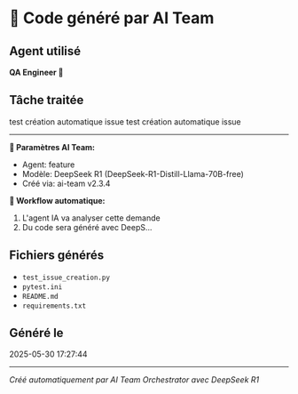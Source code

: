 # 🤖 Code généré par AI Team

## Agent utilisé
**QA Engineer 🧪**

## Tâche traitée
test création automatique issue
test création automatique issue

---
**🤖 Paramètres AI Team:**
- Agent: feature
- Modèle: DeepSeek R1 (DeepSeek-R1-Distill-Llama-70B-free)
- Créé via: ai-team v2.3.4

**🚀 Workflow automatique:**
1. L'agent IA va analyser cette demande
2. Du code sera généré avec DeepS...

## Fichiers générés
- `test_issue_creation.py`
- `pytest.ini`
- `README.md`
- `requirements.txt`

## Généré le
2025-05-30 17:27:44

---
*Créé automatiquement par AI Team Orchestrator avec DeepSeek R1*

